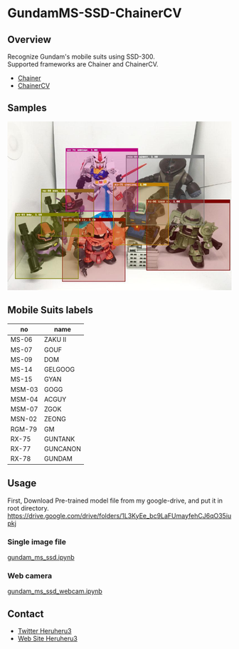 
# GundamMS-SSD-ChainerCV

## Overview

Recognize Gundam's mobile suits using SSD-300.  
Supported frameworks are Chainer and ChainerCV.

* [Chainer](https://github.com/chainer/chainer)
* [ChainerCV](https://github.com/chainer/chainercv)

## Samples
![sample image](output_image/sd-gundam.jpg)

## Mobile Suits labels

|no|name|
|---|---|
|MS-06  |ZAKU II|
|MS-07  |GOUF   |
|MS-09  |DOM    |
|MS-14  |GELGOOG|
|MS-15  |GYAN   |
|MSM-03 |GOGG   |
|MSM-04 |ACGUY  |
|MSM-07 |ZGOK   | 
|MSN-02 |ZEONG  |
|RGM-79 |GM     |
|RX-75  |GUNTANK|
|RX-77  |GUNCANON|
|RX-78  |GUNDAM |


## Usage

First, Download Pre-trained model file from my google-drive, and put it in root directory.  
https://drive.google.com/drive/folders/1L3KyEe_bc9LaFUmayfehCJ6qO35iupkj

### Single image file

[gundam_ms_ssd.ipynb](gundam_ms_ssd.ipynb)

### Web camera

[gundam_ms_ssd_webcam.ipynb](gundam_ms_ssd_webcam.ipynb)

## Contact

* [Twitter Heruheru3](https://twitter.com/heruheru3)
* [Web Site Heruheru3](https://heru3.com)